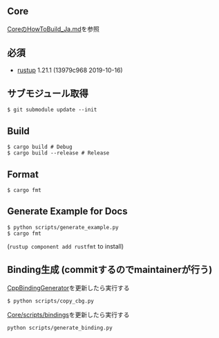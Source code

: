 ## Core
[CoreのHowToBuild_Ja.md](Core/../../../Core/documents/development/HowToBuild_Ja.md)を参照

## 必須
- [rustup](https://rustup.rs) 1.21.1 (13979c968 2019-10-16)

## サブモジュール取得

```shell
$ git submodule update --init
```

## Build
```shell
$ cargo build # Debug
$ cargo build --release # Release
```

## Format
```shell
$ cargo fmt
```

## Generate Example for Docs
```shell
$ python scripts/generate_example.py
$ cargo fmt
```

(`rustup component add rustfmt` to install)

## Binding生成 (commitするのでmaintainerが行う)
[CppBindingGenerator](/Core/scripts/bindings/CppBindingGenerator)を更新したら実行する
```shell
$ python scripts/copy_cbg.py
```

[Core/scripts/bindings](/Core/scripts/bindings)を更新したら実行する
```
python scripts/generate_binding.py
```
